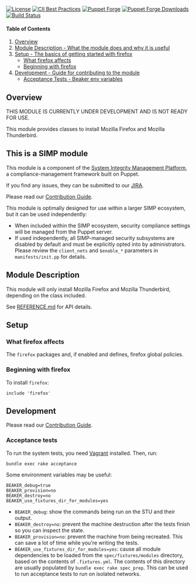 [![License](https://img.shields.io/:license-apache-blue.svg)](http://www.apache.org/licenses/LICENSE-2.0.html)
[![CII Best Practices](https://bestpractices.coreinfrastructure.org/projects/73/badge)](https://bestpractices.coreinfrastructure.org/projects/73)
[![Puppet Forge](https://img.shields.io/puppetforge/v/simp/firefox.svg)](https://forge.puppetlabs.com/simp/firefox)
[![Puppet Forge Downloads](https://img.shields.io/puppetforge/dt/simp/firefox.svg)](https://forge.puppetlabs.com/simp/firefox)
[![Build Status](https://travis-ci.org/simp/pupmod-simp-firefox.svg)](https://travis-ci.org/simp/pupmod-simp-firefox)

#### Table of Contents

1. [Overview](#overview)
2. [Module Description - What the module does and why it is useful](#module-description)
3. [Setup - The basics of getting started with firefox](#setup)
    * [What firefox affects](#what-firefox-affects)
    * [Beginning with firefox](#beginning-with-firefox)
6. [Development - Guide for contributing to the module](#development)
      * [Acceptance Tests - Beaker env variables](#acceptance-tests)

## Overview

THIS MODULE IS CURRENTLY UNDER DEVELOPMENT AND IS NOT READY FOR USE.


This module provides classes to install Mozilla Firefox and Mozilla Thunderbird.

## This is a SIMP module

This module is a component of the [System Integrity Management Platform](https://simp-project.com),
a compliance-management framework built on Puppet.

If you find any issues, they can be submitted to our [JIRA](https://simp-project.atlassian.net/).

Please read our [Contribution Guide](https://simp.readthedocs.io/en/stable/contributors_guide/index.html).

This module is optimally designed for use within a larger SIMP ecosystem, but it can be used independently:
* When included within the SIMP ecosystem, security compliance settings will be managed from the Puppet server.
* If used independently, all SIMP-managed security subsystems are disabled by default and must be explicitly opted into by administrators.  Please review the `client_nets` and `$enable_*` parameters in `manifests/init.pp` for details.


## Module Description

This module will only install Mozilla Firefox and Mozilla Thunderbird, depending on the class included.

See [REFERENCE.md](./REFERENCE.md) for API details.

## Setup

### What firefox affects

The `firefox` packages and, if enabled and defines, firefox global policies.

### Beginning with firefox

To install `firefox`:
```puppet
include 'firefox'
```


## Development

Please read our [Contribution Guide](https://simp.readthedocs.io/en/stable/contributors_guide/index.html).

### Acceptance tests

To run the system tests, you need [Vagrant](https://www.vagrantup.com/) installed. Then, run:

```shell
bundle exec rake acceptance
```

Some environment variables may be useful:

```shell
BEAKER_debug=true
BEAKER_provision=no
BEAKER_destroy=no
BEAKER_use_fixtures_dir_for_modules=yes
```

* `BEAKER_debug`: show the commands being run on the STU and their output.
* `BEAKER_destroy=no`: prevent the machine destruction after the tests finish so you can inspect the state.
* `BEAKER_provision=no`: prevent the machine from being recreated. This can save a lot of time while you're writing the tests.
* `BEAKER_use_fixtures_dir_for_modules=yes`: cause all module dependencies to be loaded from the `spec/fixtures/modules` directory, based on the contents of `.fixtures.yml`.  The contents of this directory are usually populated by `bundle exec rake spec_prep`.  This can be used to run acceptance tests to run on isolated networks.
